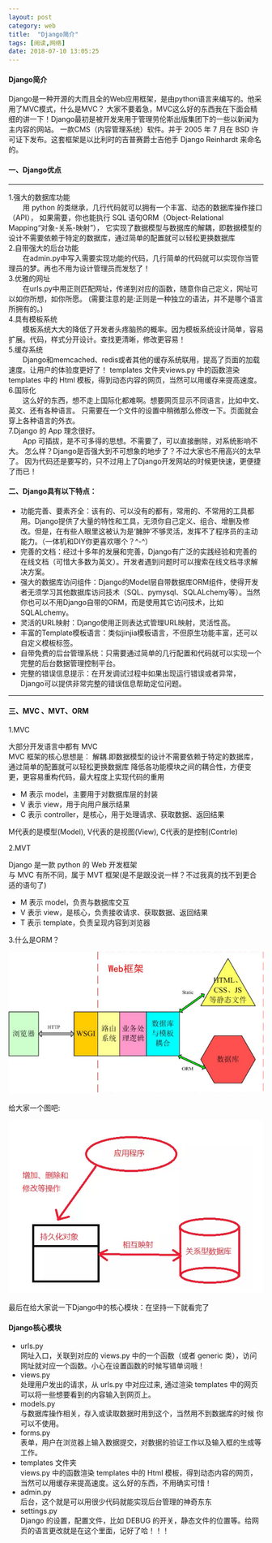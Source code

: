 ```yaml
---
layout: post
category: web
title:  "Django简介"
tags: [阅读,网络]
date: 2018-07-10 13:05:25
---
```


#### Django简介
Django是一种开源的大而且全的Web应用框架，是由python语言来编写的。他采用了MVC模式，什么是MVC？
大家不要着急，MVC这么好的东西我在下面会精细的讲一下！Django最初是被开发来用于管理劳伦斯出版集团下的一些以新闻为主内容的网站。
一款CMS（内容管理系统）软件。并于 2005 年 7 月在 BSD 许可证下发布。这套框架是以比利时的吉普赛爵士吉他手 Django Reinhardt 来命名的。
<!-- more -->

#### 一、Django优点

--------------------------------------------------------------------------------

1.强大的数据库功能   
    用 python 的类继承，几行代码就可以拥有一个丰富、动态的数据库操作接口（API），
如果需要，你也能执行 SQL 语句ORM（Object-Relational Mapping“对象-关系-映射”），
它实现了数据模型与数据库的解耦，即数据模型的设计不需要依赖于特定的数据库，通过简单的配置就可以轻松更换数据库   
2.自带强大的后台功能     
    在admin.py中写入需要实现功能的代码，几行简单的代码就可以实现你当管理员的梦。再也不用为设计管理员而发愁了！    
3.优雅的网址    
    在urls.py中用正则匹配网址，传递到对应的函数，随意你自己定义，网址可以如你所想，如你所愿。
(需要注意的是:正则是一种独立的语法，并不是哪个语言所拥有的。)   
4.具有模板系统    
    模板系统大大的降低了开发者头疼脑热的概率。因为模板系统设计简单，容易扩展。代码，样式分开设计。查找更清晰，修改更容易！    
5.缓存系统    
    Django和memcached、redis或者其他的缓存系统联用，提高了页面的加载速度。让用户的体验度更好了！
templates 文件夹views.py 中的函数渲染 templates 中的 Html 模板，得到动态内容的网页，当然可以用缓存来提高速度。   
6.国际化    
    这么好的东西，想不走上国际化都难啊。想要网页显示不同语言，比如中文、英文、还有各种语言。
只需要在一个文件的设置中稍微那么修改一下。页面就会穿上各种语言的外衣。      
7.Django 的 App 理念很好。    
    App 可插拔，是不可多得的思想。不需要了，可以直接删除，对系统影响不大。
怎么样？Django是否强大到不可想象的地步了？不过大家也不用高兴的太早了。
因为代码还是要写的，只不过用上了Django开发网站的时候更快速，更便捷了而已！
#### 二、Django具有以下特点：
+ 功能完善、要素齐全：该有的、可以没有的都有，常用的、不常用的工具都用。Django提供了大量的特性和工具，无须你自己定义、组合、增删及修改。但是，在有些人眼里这被认为是‘臃肿’不够灵活，发挥不了程序员的主动能力。（一体机和DIY你更喜欢哪个？^-^）
+ 完善的文档：经过十多年的发展和完善，Django有广泛的实践经验和完善的在线文档（可惜大多数为英文）。开发者遇到问题时可以搜索在线文档寻求解决方案。
+ 强大的数据库访问组件：Django的Model层自带数据库ORM组件，使得开发者无须学习其他数据库访问技术（SQL、pymysql、SQLALchemy等）。当然你也可以不用Django自带的ORM，而是使用其它访问技术，比如SQLALchemy。
+ 灵活的URL映射：Django使用正则表达式管理URL映射，灵活性高。
+ 丰富的Template模板语言：类似jinjia模板语言，不但原生功能丰富，还可以自定义模板标签。
+ 自带免费的后台管理系统：只需要通过简单的几行配置和代码就可以实现一个完整的后台数据管理控制平台。
+ 完整的错误信息提示：在开发调试过程中如果出现运行错误或者异常，Django可以提供非常完整的错误信息帮助定位问题。
--------------------------------------------------------------------------------
#### 三、MVC 、MVT、ORM
1.MVC

大部分开发语言中都有 MVC    
MVC 框架的核心思想是： 解耦.即数据模型的设计不需要依赖于特定的数据库，通过简单的配置就可以轻松更换数据库
降低各功能模块之间的耦合性，方便变更，更容易重构代码，最大程度上实现代码的重用
+ M 表示 model，主要用于对数据库层的封装
+ V 表示 view，用于向用户展示结果
+ C 表示 controller，是核心，用于处理请求、获取数据、返回结果

M代表的是模型(Model), V代表的是视图(View), C代表的是控制(Contrle) 
   
2.MVT

Django 是一款 python 的 Web 开发框架   
与 MVC 有所不同，属于 MVT 框架(是不是跟没说一样？不过我真的找不到更合适的语句了)    
+ M 表示 model，负责与数据库交互
+ V 表示 view，是核心，负责接收请求、获取数据、返回结果
+ T 表示 template，负责呈现内容到浏览器

3.什么是ORM？

![ORM](../images/web/django_orm.png? "ORM")

给大家一个图吧:

![ORM](../images/web/django_web.png? "ORM")

最后在给大家说一下Django中的核心模块：在坚持一下就看完了
#### Django核心模块
+ urls.py   
网址入口，关联到对应的 views.py 中的一个函数（或者 generic 类），访问网址就对应一个函数。小心在设置函数的时候写错单词哦！
+ views.py    
处理用户发出的请求，从 urls.py 中对应过来, 通过渲染 templates 中的网页可以将一些想要看到的内容输入到网页上。
+ models.py   
与数据库操作相关，存入或读取数据时用到这个，当然用不到数据库的时候 你可以不使用。
+ forms.py   
表单，用户在浏览器上输入数据提交，对数据的验证工作以及输入框的生成等工作。
+ templates 文件夹   
views.py 中的函数渲染 templates 中的 Html 模板，得到动态内容的网页，当然可以用缓存来提高速度。这么好的东西，不用确实可惜！
+ admin.py   
后台，这个就是可以用很少代码就能实现后台管理的神奇东东
+ settings.py   
Django 的设置，配置文件，比如 DEBUG 的开关，静态文件的位置等。给网页的语言更改就是在这个里面，记好了哈！！！
